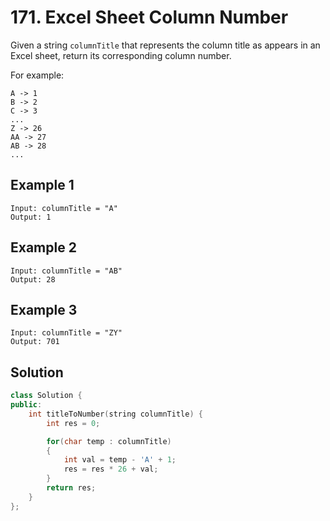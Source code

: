 # 171. Excel Sheet Column Number

Given a string `columnTitle` that represents the column title as appears in an Excel sheet, return its corresponding column number.

For example:

```text
A -> 1
B -> 2
C -> 3
...
Z -> 26
AA -> 27
AB -> 28 
...
```

## Example 1

```text
Input: columnTitle = "A"
Output: 1
```

## Example 2

```text
Input: columnTitle = "AB"
Output: 28
```

## Example 3

```text
Input: columnTitle = "ZY"
Output: 701
```

## Solution

```c++
class Solution {
public:
    int titleToNumber(string columnTitle) {
        int res = 0;

        for(char temp : columnTitle)
        {
            int val = temp - 'A' + 1;
            res = res * 26 + val; 
        }
        return res;
    }
};
```

